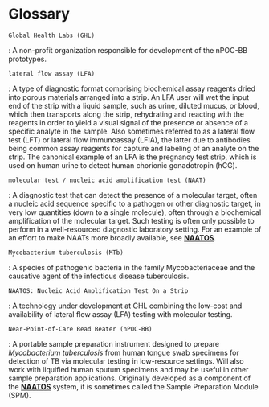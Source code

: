 # Glossary

`Global Health Labs (GHL)`

:   A non-profit organization responsible for development of the nPOC-BB prototypes.

`lateral flow assay (LFA)`

:   A type of diagnostic format comprising biochemical assay reagents dried into porous materials arranged into a strip. An LFA user will wet the input end of the strip with a liquid sample, such as urine, diluted mucus, or blood, which then transports along the strip, rehydrating and reacting with the reagents in order to yield a visual signal of the presence or absence of a specific analyte in the sample. Also sometimes referred to as a lateral flow test (LFT) or lateral flow immunoassay (LFIA), the latter due to antibodies being common assay reagents for capture and labeling of an analyte on the strip. The canonical example of an LFA is the pregnancy test strip, which is used on human urine to detect human chorionic gonadotropin (hCG).

`molecular test / nucleic acid amplification test (NAAT)`

:   A diagnostic test that can detect the presence of a molecular target, often a nucleic acid sequence specific to a pathogen or other diagnostic target, in very low quantities (down to a single molecule), often through a biochemical amplification of the molecular target. Such testing is often only possible to perform in a well-resourced diagnostic laboratory setting. For an example of an effort to make NAATs more broadly available, see **[NAATOS][1]**.

`Mycobacterium tuberculosis (MTb)`

:   A species of pathogenic bacteria in the family Mycobacteriaceae and the causative agent of the infectious disease tuberculosis.

`NAATOS: Nucleic Acid Amplification Test On a Strip`

:   A technology under development at GHL combining the low-cost and availability of lateral flow assay (LFA) testing with molecular testing.

`Near-Point-of-Care Bead Beater (nPOC-BB)`

:   A portable sample preparation instrument designed to prepare *Mycobacterium tuberculosis* from human tongue swab specimens for detection of TB via molecular testing in low-resource settings. Will also work with liquified human sputum specimens and may be useful in other sample preparation applications. Originally developed as a component of the **[NAATOS][1]** system, it is sometimes called the Sample Preparation Module (SPM).

[1]: <https://www.ghlabs.org/innovations/next-generation-dx-platforms-2> "NAATOS: Nucleic Acid Amplification Test On a Strip"
